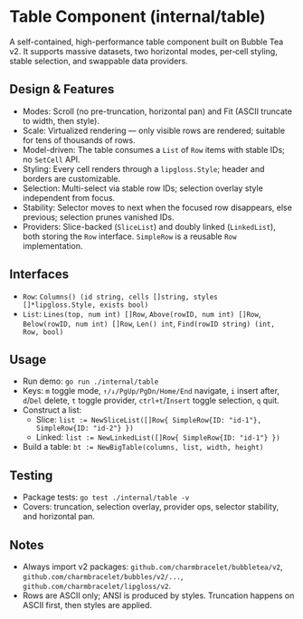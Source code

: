 # Table Component (internal/table)

A self-contained, high-performance table component built on Bubble Tea v2. It supports massive datasets, two horizontal modes, per‑cell styling, stable selection, and swappable data providers.

## Design & Features
- Modes: Scroll (no pre-truncation, horizontal pan) and Fit (ASCII truncate to width, then style).
- Scale: Virtualized rendering — only visible rows are rendered; suitable for tens of thousands of rows.
- Model-driven: The table consumes a `List` of `Row` items with stable IDs; no `SetCell` API.
- Styling: Every cell renders through a `lipgloss.Style`; header and borders are customizable.
- Selection: Multi-select via stable row IDs; selection overlay style independent from focus.
- Stability: Selector moves to next when the focused row disappears, else previous; selection prunes vanished IDs.
- Providers: Slice-backed (`SliceList`) and doubly linked (`LinkedList`), both storing the `Row` interface. `SimpleRow` is a reusable `Row` implementation.

## Interfaces
- `Row`: `Columns() (id string, cells []string, styles []*lipgloss.Style, exists bool)`
- `List`: `Lines(top, num int) []Row`, `Above(rowID, num int) []Row`, `Below(rowID, num int) []Row`, `Len() int`, `Find(rowID string) (int, Row, bool)`

## Usage
- Run demo: `go run ./internal/table`
- Keys: `m` toggle mode, `↑/↓/PgUp/PgDn/Home/End` navigate, `i` insert after, `d`/`Del` delete, `t` toggle provider, `ctrl+t`/`Insert` toggle selection, `q` quit.
- Construct a list:
  - Slice: `list := NewSliceList([]Row{ SimpleRow{ID: "id-1"}, SimpleRow{ID: "id-2"} })`
  - Linked: `list := NewLinkedList([]Row{ SimpleRow{ID: "id-1"} })`
- Build a table: `bt := NewBigTable(columns, list, width, height)`

## Testing
- Package tests: `go test ./internal/table -v`
- Covers: truncation, selection overlay, provider ops, selector stability, and horizontal pan.

## Notes
- Always import v2 packages: `github.com/charmbracelet/bubbletea/v2`, `github.com/charmbracelet/bubbles/v2/...`, `github.com/charmbracelet/lipgloss/v2`.
- Rows are ASCII only; ANSI is produced by styles. Truncation happens on ASCII first, then styles are applied.
